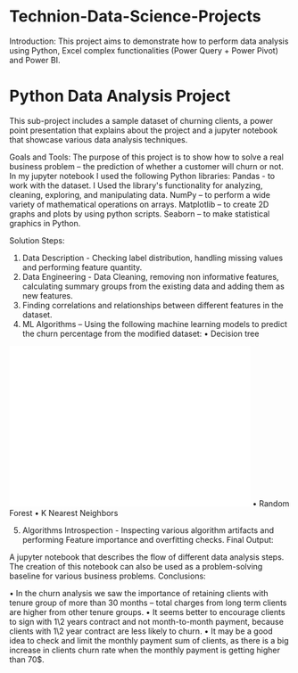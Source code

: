 #  Technion-Data-Science-Projects

Introduction:
This project aims to demonstrate how to perform data analysis using Python, Excel complex functionalities (Power Query + Power Pivot) and Power BI. 

# Python Data Analysis Project
This sub-project includes a sample dataset of churning clients, a power point presentation that explains about the project and a jupyter notebook that showcase various data analysis techniques.

Goals and Tools:
The purpose of this project is to show how to solve a real business problem – the prediction of whether a customer will churn or not. 
In my jupyter notebook I used the following Python libraries:
Pandas - to work with the dataset. I Used the library's functionality for analyzing, cleaning, exploring, and manipulating data.
NumPy – to perform a wide variety of mathematical operations on arrays.
Matplotlib – to create 2D graphs and plots by using python scripts.
Seaborn – to make statistical graphics in Python.

Solution Steps:
1. Data Description - Checking label distribution, handling missing values and performing feature quantity.
2. Data Engineering - Data Cleaning, removing non informative features, calculating summary groups from the existing data and adding them as new features.
3. Finding correlations and relationships between different features in the dataset.
4. ML Algorithms – Using the following machine learning models to predict the churn percentage from the modified dataset:
•	Decision tree 
<picture>
 <source media="(prefers-color-scheme: dark)" srcset="https://github.com/orlytaf/Technion-Data-Science-Projects/blob/main/Python%20Data%20Analysis/Visualizations/Decision%20Tree%20plot.png">
 <source media="(prefers-color-scheme: light)" srcset="https://github.com/orlytaf/Technion-Data-Science-Projects/blob/main/Python%20Data%20Analysis/Visualizations/Decision%20Tree%20plot.png">
 <img alt="Decision Tree Plot" src="https://github.com/orlytaf/Technion-Data-Science-Projects/blob/main/Python%20Data%20Analysis/Visualizations/Decision%20Tree%20plot.png">
</picture>
•	Random Forest
•	K Nearest Neighbors

5. Algorithms Introspection - Inspecting various algorithm artifacts and performing Feature importance and overfitting checks.
Final Output:

A jupyter notebook that describes the flow of different data analysis steps.
The creation of this notebook can also be used as a problem-solving baseline for various business problems.
Conclusions:

•	In the churn analysis we saw the importance of retaining clients with tenure group of more than 30 months – total charges from long term clients are higher from other tenure groups.
•	It seems better to encourage clients to sign with 1\2 years contract and not month-to-month payment, because clients with 1\2 year contract are less likely to churn.
•	It may be a good idea to check and limit the monthly payment sum of clients, as there is a big increase in clients churn rate when the monthly payment is getting higher than 70$.

